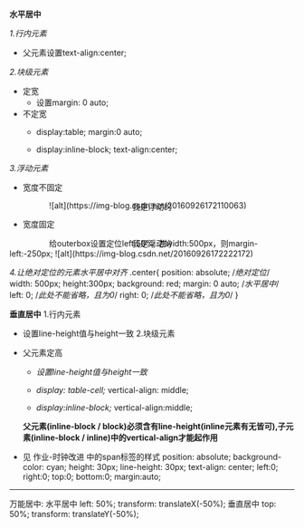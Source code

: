 **水平居中**

  *1.行内元素*
  * 父元素设置text-align:center;

  *2.块级元素*
  * 定宽
    * 设置margin: 0 auto;
  * 不定宽
    * display:table;
      margin:0 auto;

    * display:inline-block;
      text-align:center;

  *3.浮动元素*
  * 宽度不固定
  <div class="outerbox">
    <div class="innerbox">我是浮动的</div>
  </div>
  <style>
    .outerbox{
      float:left; 
      position:relative; 
      left:50%; 
    } 
    .innerbox{ 	
      float:left; 
      position:relative; 
      right:50%; 
    }
  </style>
  ![alt](https://img-blog.csdn.net/20160926172110063)

  * 宽度固定
  <div class="outerbox">
    <div class="innerbox">我是浮动的</div>
  </div>
  给outerbox设置定位left:50%;
  若width:500px，则margin-left:-250px;
  ![alt](https://img-blog.csdn.net/20160926172222172)

  *4.让绝对定位的元素水平居中对齐*
  .center{
    position: absolute; /*绝对定位*/
    width: 500px;
    height:300px;
    background: red;
    margin: 0 auto; /*水平居中*/
    left: 0; /*此处不能省略，且为0*/
    right: 0; /*此处不能省略，且为0*/
  }

**垂直居中**
  1.行内元素
  * 设置line-height值与height一致
  2.块级元素
  * 父元素定高
    * *设置line-height值与height一致*

    * *display: table-cell;*
      vertical-align: middle;
    
    * *display:inline-block;*
      vertical-align:middle;

    **父元素(inline-block / block)必须含有line-height(inline元素有无皆可),子元素(inline-block / inline)中的vertical-align才能起作用**



* 见 作业-时钟改进 中的span标签的样式
      position: absolute;
      background-color: cyan;
      <!-- 让盒子里面的元素居中 -->
      height: 30px;
      line-height: 30px;
      text-align: center;
      <!-- 让盒子居中 -->
      left:0;
      right:0;
      top:0;
      bottom:0;
      margin:auto;

***
万能居中:
  水平居中
    left: 50%;
    transform: translateX(-50%);
  垂直居中
    top: 50%;
    transform: translateY(-50%);